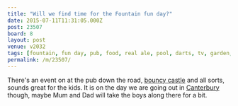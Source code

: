 ```yaml
---
title: "Will we find time for the Fountain fun day?"
date: 2015-07-11T11:31:05.000Z
post: 23507
board: 8
layout: post
venue: v2032
tags: [fountain, fun day, pub, food, real ale, pool, darts, tv, garden, booze, music, "fhrs:344692", bouncy castle, canterbury]
permalink: /m/23507/
---
```

There's an event on at the pub down the road, <a href="/wiki/bouncy+castle">bouncy castle</a> and all sorts, sounds great for the kids. It is on the day we are going out in <a href="/wiki/canterbury">Canterbury</a> though, maybe Mum and Dad will take the boys along there for a bit.
